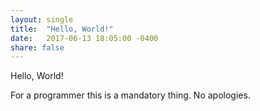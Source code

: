 ```yaml
---
layout: single
title:  "Hello, World!"
date:   2017-06-13 18:05:00 -0400
share: false
---
```

Hello, World!

For a programmer this is a mandatory thing. No apologies.